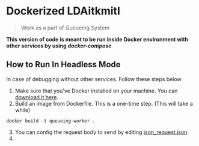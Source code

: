 # Dockerized LDAitkmitl
> Work as a part of Queueing System

**This version of code is meant to be run inside Docker environment with other services by using _docker-compose_**

## How to Run In Headless Mode
In case of debugging without other services. Follow these steps below

1. Make sure that you've Docker installed on your machine. You can [download it here](https://www.docker.com).
2. Build an image from Dockerfile. This is a one-time step. (This will take a while)
```shell script
docker build -t queueing-worker .
```
3. You can config the request body to send by editing [json_request.json](json_request.json).
4. 